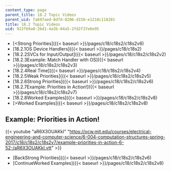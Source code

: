 ```yaml
---
content_type: page
parent_title: 18.2 Topic Videos
parent_uid: fa697aed-8dfd-8206-d150-e1218c118201
title: 18.2 Topic Videos
uid: 922f69a0-2bd1-4a3b-04a5-2fd2f37e6e95
---
```


*   [<Strong Priorities]({{< baseurl >}}/pages/c18/c18s2/c18s2v6)
*   [18.2.1OS Device Handlers]({{< baseurl >}}/pages/c18/c18s2)
*   [18.2.2SVCs for Input/Output]({{< baseurl >}}/pages/c18/c18s2/c18s2v2)
*   [18.2.3Example: Match Handler with OS]({{< baseurl >}}/pages/c18/c18s2/c18s2v3)
*   [18.2.4Real Time]({{< baseurl >}}/pages/c18/c18s2/c18s2v4)
*   [18.2.5Weak Priorities]({{< baseurl >}}/pages/c18/c18s2/c18s2v5)
*   [18.2.6Strong Priorities]({{< baseurl >}}/pages/c18/c18s2/c18s2v6)
*   [18.2.7Example: Priorities in Action!]({{< baseurl >}}/pages/c18/c18s2/c18s2v7)
*   [18.2.8Worked Examples]({{< baseurl >}}/pages/c18/c18s2/c18s2v8)
*   [\>Worked Examples]({{< baseurl >}}/pages/c18/c18s2/c18s2v8)

Example: Priorities in Action!
------------------------------

{{< youtube "aR6X3OUAKkI" "https://ocw.mit.edu/courses/electrical-engineering-and-computer-science/6-004-computation-structures-spring-2017/c18/c18s2/c18s2v7/example-priorities-in-action-6-52-/aR6X3OUAKkI.vtt" >}}

*   [BackStrong Priorities]({{< baseurl >}}/pages/c18/c18s2/c18s2v6)
*   [ContinueWorked Examples]({{< baseurl >}}/pages/c18/c18s2/c18s2v8)